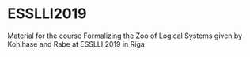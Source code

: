 # ESSLLI2019
Material for the course Formalizing the Zoo of Logical Systems given by Kohlhase and Rabe at ESSLLI 2019 in Riga
